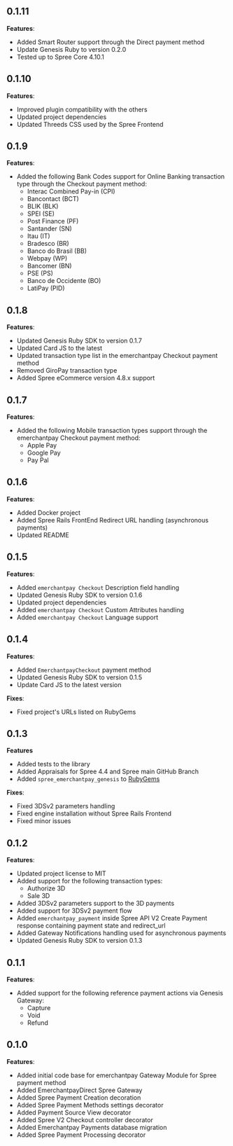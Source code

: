 0.1.11
-----
**Features**:

* Added Smart Router support through the Direct payment method
* Update Genesis Ruby to version 0.2.0
* Tested up to Spree Core 4.10.1

0.1.10
-----
**Features**:

* Improved plugin compatibility with the others
* Updated project dependencies
* Updated Threeds CSS used by the Spree Frontend

0.1.9
-----
**Features**:

* Added the following Bank Codes support for Online Banking transaction type through the Checkout payment method:
  * Interac Combined Pay-in (CPI)
  * Bancontact (BCT)
  * BLIK (BLK)
  * SPEI (SE)
  * Post Finance (PF)
  * Santander (SN)
  * Itau (IT)
  * Bradesco (BR)
  * Banco do Brasil (BB)
  * Webpay (WP)
  * Bancomer (BN)
  * PSE (PS)
  * Banco de Occidente (BO)
  * LatiPay (PID)

0.1.8
-----
**Features**:

* Updated Genesis Ruby SDK to version 0.1.7
* Updated Card JS to the latest
* Updated transaction type list in the emerchantpay Checkout payment method
* Removed GiroPay transaction type
* Added Spree eCommerce version 4.8.x support

0.1.7
-----
**Features**:

* Added the following Mobile transaction types support through the emerchantpay Checkout payment method:
  * Apple Pay
  * Google Pay
  * Pay Pal

0.1.6
-----
**Features**:

* Added Docker project
* Added Spree Rails FrontEnd Redirect URL handling (asynchronous payments)
* Updated README

0.1.5
-----
**Features**:

* Added `emerchantpay Checkout` Description field handling
* Updated Genesis Ruby SDK to version 0.1.6
* Updated project dependencies
* Added `emerchantpay Checkout` Custom Attributes handling
* Added `emerchantpay Checkout` Language support

0.1.4
-----
**Features**:

* Added `EmerchantpayCheckout` payment method
* Updated Genesis Ruby SDK to version 0.1.5
* Update Card JS to the latest version

**Fixes**:

* Fixed project's URLs listed on RubyGems

0.1.3
-----
**Features**

* Added tests to the library
* Added Appraisals for Spree 4.4 and Spree main GitHub Branch
* Added `spree_emerchantpay_genesis` to [RubyGems](https://rubygems.org/gems/spree_emerchantpay_genesis)

**Fixes**:

* Fixed 3DSv2 parameters handling
* Fixed engine installation without Spree Rails Frontend
* Fixed minor issues

0.1.2
-----

**Features**:

* Updated project license to MIT
* Added support for the following transaction types:
  * Authorize 3D
  * Sale 3D
* Added 3DSv2 parameters support to the 3D payments
* Added support for 3DSv2 payment flow
* Added `emerchantpay_payment` inside Spree API V2 Create Payment response containing payment state and redirect_url
* Added Gateway Notifications handling used for asynchronous payments
* Updated Genesis Ruby SDK to version 0.1.3

0.1.1
-----

**Features**:

* Added support for the following reference payment actions via Genesis Gateway:
  * Capture
  * Void
  * Refund

0.1.0
-----

**Features**:

* Added initial code base for emerchantpay Gateway Module for Spree payment method
* Added EmerchantpayDirect Spree Gateway
* Added Spree Payment Creation decoration
* Added Spree Payment Methods settings decorator
* Added Payment Source View decorator
* Added Spree V2 Checkout controller decorator
* Added Emerchantpay Payments database migration
* Added Spree Payment Processing decorator
